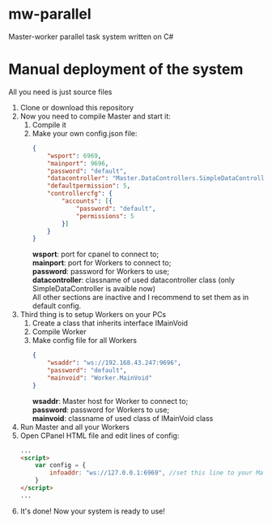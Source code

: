 # mw-parallel
Master-worker parallel task system written on C#

# Manual deployment of the system
All you need is just source files
1. Clone or download this repository
2. Now you need to compile Master and start it:
    1. Compile it
    2. Make your own config.json file:
        ```JSON
        {
            "wsport": 6969,
            "mainport": 9696,
            "password": "default",
            "datacontroller": "Master.DataControllers.SimpleDataController",
            "defaultpermission": 5,
            "controllercfg": {
                "accounts": [{
                    "password": "default",
                    "permissions": 5
                }]
            }
        }
        ```
        **wsport**: port for cpanel to connect to;  
        **mainport**: port for Workers to connect to;  
        **password**: password for Workers to use;  
        **datacontroller**: classname of used datacontroller class (only SimpleDataController is avaible now)  
        All other sections are inactive and I recommend to set them as in default config.  
3. Third thing is to setup Workers on your PCs
    1. Create a class that inherits interface IMainVoid
    2. Compile Worker
    3. Make config file for all Workers
        ```JSON
        {
            "wsaddr": "ws://192.168.43.247:9696",
            "password": "default",
            "mainvoid": "Worker.MainVoid"
        }
        ```
        **wsaddr**: Master host for Worker to connect to;  
        **password**: password for Workers to use;  
        **mainvoid**: classname of used class of IMainVoid class  
4. Run Master and all your Workers
5. Open CPanel HTML file and edit lines of config:
    ```HTML
    ...
    <script>
        var config = {
            infoaddr: "ws://127.0.0.1:6969", //set this line to your Master CPanel host
        }
    </script>
    ...
    ```
6. It's done! Now your system is ready to use!
